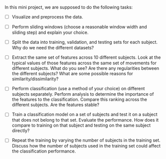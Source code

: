 In this mini project, we are supposed to do the following tasks:

- [ ] Visualize and preprocess the data. 

- [ ] Perform sliding windows (choose a reasonable window width and sliding step) and
explain your choice.

- [ ] Split the data into training, validation, and testing sets for each subject. Why do we need the different datasets?

- [ ] Extract the same set of features across 10 different subjects. Look at the typical
values of those features across the same set of movements for different subjects.
What do you see? Are there any regularities between the different subjects? What
are some possible reasons for similarity/dissimilarity?

- [ ] Perform classification (use a method of your choice) on different subjects separately.
Perform analysis to determine the importance of the features to the classification.
Compare this ranking across the different subjects. Are the features stable?

- [ ] Train a classification model on a set of subjects and test it on a subject that does not
belong to that set. Evaluate the performance. How does it compare to training on that
subject and testing on the same subject directly?

- [ ] Repeat the training by varying the number of subjects in the training set. Discuss how the
number of subjects used in the training set could affect the classification
performance.

